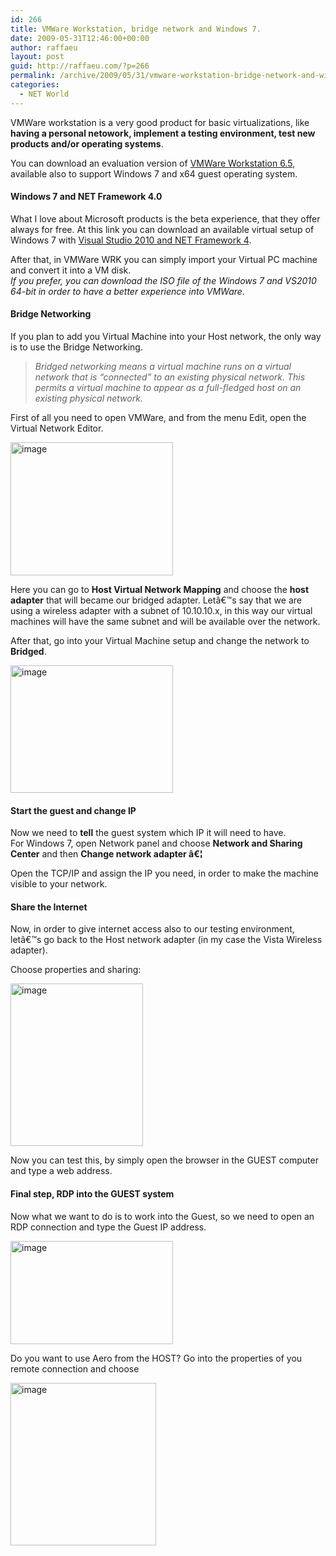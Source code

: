 ```yaml
---
id: 266
title: VMWare Workstation, bridge network and Windows 7.
date: 2009-05-31T12:46:00+00:00
author: raffaeu
layout: post
guid: http://raffaeu.com/?p=266
permalink: /archive/2009/05/31/vmware-workstation-bridge-network-and-windows-7.aspx
categories:
  - NET World
---
```

VMWare workstation is a very good product for basic virtualizations, like **having a personal netowork, implement a testing environment, test new products and/or operating systems**.

You can download an evaluation version of <a href="http://www.vmware.com/products/ws/" target="_blank">VMWare Workstation 6.5</a>, available also to support Windows 7 and x64 guest operating system.

#### Windows 7 and NET Framework 4.0

What I love about Microsoft products is the beta experience, that they offer always for free. At this link you can download an available virtual setup of Windows 7 with <a href="http://www.microsoft.com/downloads/details.aspx?FamilyId=922B4655-93D0-4476-BDA4-94CF5F8D4814&displaylang=en" target="_blank">Visual Studio 2010 and NET Framework 4</a>.

After that, in VMWare WRK you can simply import your Virtual PC machine and convert it into a VM disk.   
_If you prefer, you can download the ISO file of the Windows 7 and VS2010 64-bit in order to have a better experience into VMWare._

#### Bridge Networking

If you plan to add you Virtual Machine into your Host network, the only way is to use the Bridge Networking. 

> _Bridged networking means a virtual machine runs on a virtual network that is &#8220;connected&#8221; to an existing physical network. This permits a virtual machine to appear as a full-fledged host on an existing physical network._

First of all you need to open VMWare, and from the menu Edit, open the Virtual Network Editor.

<a href="http://blog.raffaeu.com/Images/blog_raffaeu_com/WindowsLiveWriter/VMWareWorkstationbridgenetworkandWindow_B3A5/image.png" rel="lightbox"><img style="border-right-width: 0px; display: inline; border-top-width: 0px; border-bottom-width: 0px; border-left-width: 0px" title="image" border="0" alt="image" src="http://blog.raffaeu.com/Images/blog_raffaeu_com/WindowsLiveWriter/VMWareWorkstationbridgenetworkandWindow_B3A5/image_thumb.png" width="260" height="213" /></a> 

Here you can go to **Host Virtual Network Mapping** and choose the **host adapter** that will became our bridged adapter. Letâ€™s say that we are using a wireless adapter with a subnet of 10.10.10.x, in this way our virtual machines will have the same subnet and will be available over the network.

After that, go into your Virtual Machine setup and change the network to **Bridged**.

<a href="http://blog.raffaeu.com/Images/blog_raffaeu_com/WindowsLiveWriter/VMWareWorkstationbridgenetworkandWindow_B3A5/image_3.png" rel="lightbox"><img style="border-right-width: 0px; display: inline; border-top-width: 0px; border-bottom-width: 0px; border-left-width: 0px" title="image" border="0" alt="image" src="http://blog.raffaeu.com/Images/blog_raffaeu_com/WindowsLiveWriter/VMWareWorkstationbridgenetworkandWindow_B3A5/image_thumb_3.png" width="260" height="204" /></a> 

#### Start the guest and change IP

Now we need to **tell** the guest system which IP it will need to have.   
For Windows 7, open Network panel and choose **Network and Sharing Center** and then **Change network adapter â€¦**

Open the TCP/IP and assign the IP you need, in order to make the machine visible to your network.

#### Share the Internet

Now, in order to give internet access also to our testing environment, letâ€™s go back to the Host network adapter (in my case the Vista Wireless adapter).

Choose properties and sharing:

<a href="http://blog.raffaeu.com/Images/blog_raffaeu_com/WindowsLiveWriter/VMWareWorkstationbridgenetworkandWindow_B3A5/image_4.png" rel="lightbox"><img style="border-bottom: 0px; border-left: 0px; display: inline; border-top: 0px; border-right: 0px" title="image" border="0" alt="image" src="http://blog.raffaeu.com/Images/blog_raffaeu_com/WindowsLiveWriter/VMWareWorkstationbridgenetworkandWindow_B3A5/image_thumb_4.png" width="212" height="260" /></a> 

Now you can test this, by simply open the browser in the GUEST computer and type a web address.

#### Final step, RDP into the GUEST system

Now what we want to do is to work into the Guest, so we need to open an RDP connection and type the Guest IP address.

<a href="http://blog.raffaeu.com/Images/blog_raffaeu_com/WindowsLiveWriter/VMWareWorkstationbridgenetworkandWindow_B3A5/image_5.png" rel="lightbox"><img style="border-bottom: 0px; border-left: 0px; display: inline; border-top: 0px; border-right: 0px" title="image" border="0" alt="image" src="http://blog.raffaeu.com/Images/blog_raffaeu_com/WindowsLiveWriter/VMWareWorkstationbridgenetworkandWindow_B3A5/image_thumb_5.png" width="260" height="165" /></a> 

Do you want to use Aero from the HOST? Go into the properties of you remote connection and choose

<a href="http://blog.raffaeu.com/Images/blog_raffaeu_com/WindowsLiveWriter/VMWareWorkstationbridgenetworkandWindow_B3A5/image_6.png" rel="lightbox"><img style="border-bottom: 0px; border-left: 0px; display: inline; border-top: 0px; border-right: 0px" title="image" border="0" alt="image" src="http://blog.raffaeu.com/Images/blog_raffaeu_com/WindowsLiveWriter/VMWareWorkstationbridgenetworkandWindow_B3A5/image_thumb_6.png" width="233" height="260" /></a>